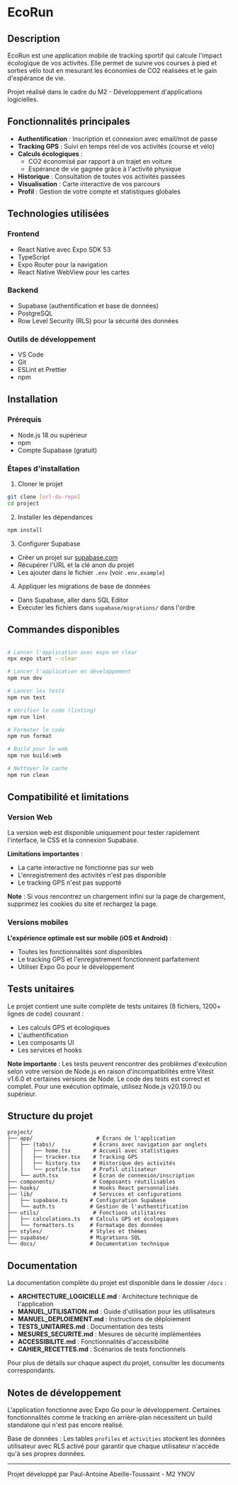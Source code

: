 # EcoRun

## Description

EcoRun est une application mobile de tracking sportif qui calcule l'impact écologique de vos activités. Elle permet de suivre vos courses à pied et sorties vélo tout en mesurant les économies de CO2 réalisées et le gain d'espérance de vie.

Projet réalisé dans le cadre du M2 - Développement d'applications logicielles.

## Fonctionnalités principales

- **Authentification** : Inscription et connexion avec email/mot de passe
- **Tracking GPS** : Suivi en temps réel de vos activités (course et vélo)
- **Calculs écologiques** : 
  - CO2 économisé par rapport à un trajet en voiture
  - Espérance de vie gagnée grâce à l'activité physique
- **Historique** : Consultation de toutes vos activités passées
- **Visualisation** : Carte interactive de vos parcours
- **Profil** : Gestion de votre compte et statistiques globales

## Technologies utilisées

### Frontend
- React Native avec Expo SDK 53
- TypeScript
- Expo Router pour la navigation
- React Native WebView pour les cartes

### Backend
- Supabase (authentification et base de données)
- PostgreSQL
- Row Level Security (RLS) pour la sécurité des données

### Outils de développement
- VS Code
- Git
- ESLint et Prettier
- npm

## Installation

### Prérequis
- Node.js 18 ou supérieur
- npm
- Compte Supabase (gratuit)

### Étapes d'installation

1. Cloner le projet
```bash
git clone [url-du-repo]
cd project
```

2. Installer les dépendances
```bash
npm install
```

3. Configurer Supabase
- Créer un projet sur [supabase.com](https://supabase.com)
- Récupérer l'URL et la clé anon du projet
- Les ajouter dans le fichier `.env` (voir `.env.example`)

4. Appliquer les migrations de base de données
- Dans Supabase, aller dans SQL Editor
- Exécuter les fichiers dans `supabase/migrations/` dans l'ordre

## Commandes disponibles

```bash

# Lancer l'application avec expo en clear
npx expo start --clear

# Lancer l'application en développement
npm run dev

# Lancer les tests
npm run test

# Vérifier le code (linting)
npm run lint

# Formater le code
npm run format

# Build pour le web
npm run build:web

# Nettoyer le cache
npm run clean
```
## Compatibilité et limitations

### Version Web
La version web est disponible uniquement pour tester rapidement l'interface, le CSS et la connexion Supabase.

**Limitations importantes** :
- La carte interactive ne fonctionne pas sur web
- L'enregistrement des activités n'est pas disponible  
- Le tracking GPS n'est pas supporté

**Note** : Si vous rencontrez un chargement infini sur la page de chargement, supprimez les cookies du site et rechargez la page.

### Versions mobiles
**L'expérience optimale est sur mobile (iOS et Android)** :
- Toutes les fonctionnalités sont disponibles
- Le tracking GPS et l'enregistrement fonctionnent parfaitement
- Utiliser Expo Go pour le développement

## Tests unitaires

Le projet contient une suite complète de tests unitaires (8 fichiers, 1200+ lignes de code) couvrant :
- Les calculs GPS et écologiques
- L'authentification
- Les composants UI
- Les services et hooks

**Note importante** : Les tests peuvent rencontrer des problèmes d'exécution selon votre version de Node.js en raison d'incompatibilités entre Vitest v1.6.0 et certaines versions de Node. Le code des tests est correct et complet. Pour une exécution optimale, utilisez Node.js v20.19.0 ou supérieur.
## Structure du projet

```
project/
├── app/                    # Écrans de l'application
│   ├── (tabs)/            # Écrans avec navigation par onglets
│   │   ├── home.tsx       # Accueil avec statistiques
│   │   ├── tracker.tsx    # Tracking GPS
│   │   ├── history.tsx    # Historique des activités
│   │   └── profile.tsx    # Profil utilisateur
│   └── auth.tsx           # Écran de connexion/inscription
├── components/            # Composants réutilisables
├── hooks/                 # Hooks React personnalisés
├── lib/                   # Services et configurations
│   ├── supabase.ts       # Configuration Supabase
│   └── auth.ts           # Gestion de l'authentification
├── utils/                 # Fonctions utilitaires
│   ├── calculations.ts   # Calculs GPS et écologiques
│   └── formatters.ts     # Formatage des données
├── styles/               # Styles et thèmes
├── supabase/             # Migrations SQL
└── docs/                 # Documentation technique
```

## Documentation

La documentation complète du projet est disponible dans le dossier `/docs` :

- **ARCHITECTURE_LOGICIELLE.md** : Architecture technique de l'application
- **MANUEL_UTILISATION.md** : Guide d'utilisation pour les utilisateurs
- **MANUEL_DEPLOIEMENT.md** : Instructions de déploiement
- **TESTS_UNITAIRES.md** : Documentation des tests
- **MESURES_SECURITE.md** : Mesures de sécurité implémentées
- **ACCESSIBILITE.md** : Fonctionnalités d'accessibilité
- **CAHIER_RECETTES.md** : Scénarios de tests fonctionnels

Pour plus de détails sur chaque aspect du projet, consulter les documents correspondants.

## Notes de développement

L'application fonctionne avec Expo Go pour le développement. Certaines fonctionnalités comme le tracking en arrière-plan nécessitent un build standalone qui n'est pas encore réalisé.

Base de données : Les tables `profiles` et `activities` stockent les données utilisateur avec RLS activé pour garantir que chaque utilisateur n'accède qu'à ses propres données.

---

Projet développé par Paul-Antoine Abeille-Toussaint - M2 YNOV

